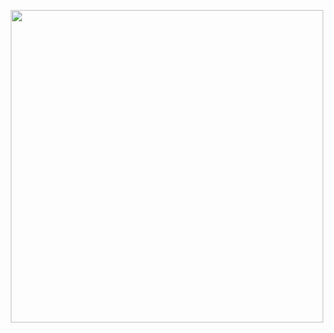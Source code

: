 
<p align="center">
    <a href="https://github.com/AnushkaIsuru1"><img width="500px" src="https://github-readme-stats.vercel.app/api/top-langs/?username=AnushkaI1&theme=dark&hide=html,css,python,php&layout=compact&bg_color=10101000&hide_title=true&border_color=FFFFFF09"></a>
</p>
<!--&hide_border=true-->
